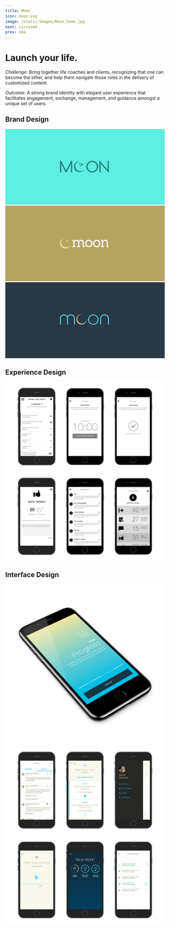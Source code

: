 ```yaml
---
title: Moon
icon: moon.svg
image: /static/images/Moon_home.jpg
next: cirrusmd
prev: nba
---
```


# Launch your life.

_Challenge:_ Bring together life coaches and clients, recognizing that one can become the other, and help them navigate those roles in the delivery of customized content.

_Outcome:_ A strong brand identity with elegant user experience that facilitates engagement, exchange, management, and guidance amongst a unique set of users.

## Brand Design
![Moon Brand 01](/static/images/Moon_Brand_01.png)
![Moon Brand 02](/static/images/Moon_Brand_02.png)
![Moon Brand 03](/static/images/Moon_Brand_03.png)

## Experience Design
![Moon UX 01](/static/images/Moon_UX_01.jpg)
![Moon UX 02](/static/images/Moon_UX_02.jpg)

## Interface Design
![Moon Iso](/static/images/Moon_iso.jpg)
![Moon UI 01](/static/images/Moon_UI_01.jpg)
![Moon UI 02](/static/images/Moon_UI_02.jpg)
